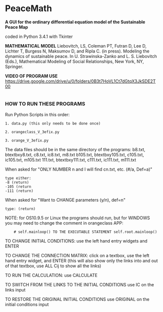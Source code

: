 # PeaceMath
**A GUI for the ordinary differential equation model of the Sustainable Peace Map**

coded in Python 3.4.1 with Tkinter

**MATHEMATICAL MODEL**
Liebovitch, LS, Coleman PT, Futran D, Lee D, Lichter T, Burgess N, Maksumov D, and Ripla C. (in press). Modeling the dynamics of sustainable peace. In U. Strawinska-Zanko and L. S. Liebovitch (Eds.), Mathematical Modeling of Social Relationships, New York, NY, Springer.

**VIDEO OF PROGRAM USE**
https://drive.google.com/drive/u/0/folders/0B3t7HoVL1Ct7dGtqX3JkSDE2T00

#
### HOW TO RUN THESE PROGRAMS


Run Python Scripts in this order:

	1. data.py (this only needs to be done once)

	2. orangeclass_V_3efix.py

	3. orange_V_3efix.py

The data files should be in the same directory of the programs:
  b8.txt, btextbxy8.txt, c8.txt, ic8.txt, m8.txt
  b105.txt, btextbxy105.txt, c105.txt, ic105.txt, m105.txt
  111.txt, btextbxy111.txt, c111.txt, ic111.txt, m111.txt

When asked for "ONLY NUMBER n and I will find cn.txt, etc. (#/a, Def=a)"

	type either:
	-8 (return)
	-105 (return
	-111 (return)

When asked for "Want to CHANGE parameters (y/n), def=n"
	
	type: (return)


NOTE: for OS10.9.5 or Linux the programs should run, but for WINDOWS you may need to change the comment in orangeclass APP: 

        # self.mainloop() TO THE EXECUTABLE STATEMENT self.root.mainloop()
	
	
TO CHANGE INITIAL CONDITIONS: use the left hand entry widgets and ENTER

TO CHANGE THE CONNECTION MATRIX: click on a textbox, use the left hand entry widget, and ENTER (this will also show only the links into and out of that textbox, use ALL Cij to show all the links)

TO RUN THE CALCULATION: use CALCULATE

TO SWITCH FROM THE LINKS TO THE INITIAL CONDITIONS use IC on the links input

TO RESTORE THE ORIGINAL INITIAL CONDITIONS use ORIGINAL on the initial conditions input
	
